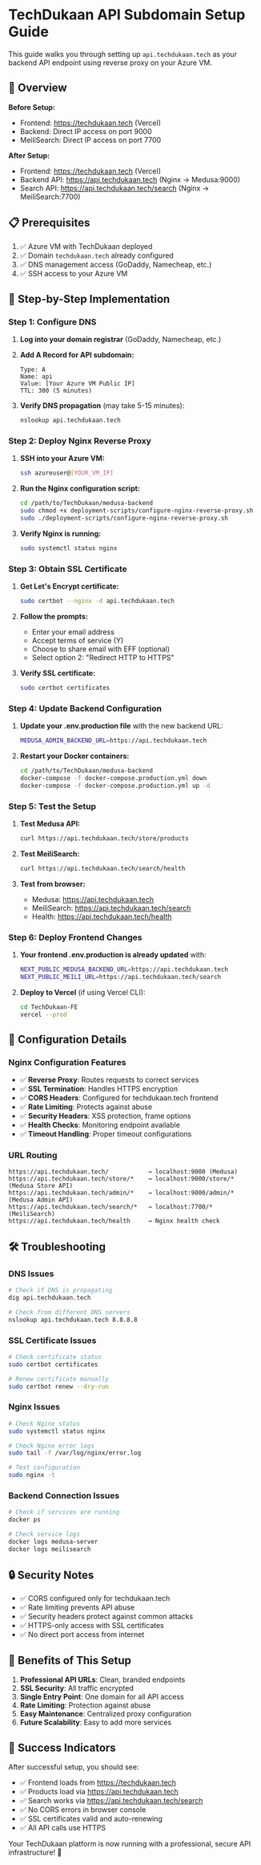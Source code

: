 # TechDukaan API Subdomain Setup Guide

This guide walks you through setting up `api.techdukaan.tech` as your backend API endpoint using reverse proxy on your Azure VM.

## 🎯 Overview

**Before Setup:**
- Frontend: https://techdukaan.tech (Vercel)
- Backend: Direct IP access on port 9000
- MeiliSearch: Direct IP access on port 7700

**After Setup:**
- Frontend: https://techdukaan.tech (Vercel)
- Backend API: https://api.techdukaan.tech (Nginx → Medusa:9000)
- Search API: https://api.techdukaan.tech/search (Nginx → MeiliSearch:7700)

## 📋 Prerequisites

1. ✅ Azure VM with TechDukaan deployed
2. ✅ Domain `techdukaan.tech` already configured
3. ✅ DNS management access (GoDaddy, Namecheap, etc.)
4. ✅ SSH access to your Azure VM

## 🚀 Step-by-Step Implementation

### Step 1: Configure DNS

1. **Log into your domain registrar** (GoDaddy, Namecheap, etc.)

2. **Add A Record for API subdomain:**
   ```
   Type: A
   Name: api
   Value: [Your Azure VM Public IP]
   TTL: 300 (5 minutes)
   ```

3. **Verify DNS propagation** (may take 5-15 minutes):
   ```bash
   nslookup api.techdukaan.tech
   ```

### Step 2: Deploy Nginx Reverse Proxy

1. **SSH into your Azure VM:**
   ```bash
   ssh azureuser@[YOUR_VM_IP]
   ```

2. **Run the Nginx configuration script:**
   ```bash
   cd /path/to/TechDukaan/medusa-backend
   sudo chmod +x deployment-scripts/configure-nginx-reverse-proxy.sh
   sudo ./deployment-scripts/configure-nginx-reverse-proxy.sh
   ```

3. **Verify Nginx is running:**
   ```bash
   sudo systemctl status nginx
   ```

### Step 3: Obtain SSL Certificate

1. **Get Let's Encrypt certificate:**
   ```bash
   sudo certbot --nginx -d api.techdukaan.tech
   ```

2. **Follow the prompts:**
   - Enter your email address
   - Accept terms of service (Y)
   - Choose to share email with EFF (optional)
   - Select option 2: "Redirect HTTP to HTTPS"

3. **Verify SSL certificate:**
   ```bash
   sudo certbot certificates
   ```

### Step 4: Update Backend Configuration

1. **Update your .env.production file** with the new backend URL:
   ```bash
   MEDUSA_ADMIN_BACKEND_URL=https://api.techdukaan.tech
   ```

2. **Restart your Docker containers:**
   ```bash
   cd /path/to/TechDukaan/medusa-backend
   docker-compose -f docker-compose.production.yml down
   docker-compose -f docker-compose.production.yml up -d
   ```

### Step 5: Test the Setup

1. **Test Medusa API:**
   ```bash
   curl https://api.techdukaan.tech/store/products
   ```

2. **Test MeiliSearch:**
   ```bash
   curl https://api.techdukaan.tech/search/health
   ```

3. **Test from browser:**
   - Medusa: https://api.techdukaan.tech
   - MeiliSearch: https://api.techdukaan.tech/search
   - Health: https://api.techdukaan.tech/health

### Step 6: Deploy Frontend Changes

1. **Your frontend .env.production is already updated** with:
   ```bash
   NEXT_PUBLIC_MEDUSA_BACKEND_URL=https://api.techdukaan.tech
   NEXT_PUBLIC_MEILI_URL=https://api.techdukaan.tech/search
   ```

2. **Deploy to Vercel** (if using Vercel CLI):
   ```bash
   cd TechDukaan-FE
   vercel --prod
   ```

## 🔧 Configuration Details

### Nginx Configuration Features

- ✅ **Reverse Proxy**: Routes requests to correct services
- ✅ **SSL Termination**: Handles HTTPS encryption
- ✅ **CORS Headers**: Configured for techdukaan.tech frontend
- ✅ **Rate Limiting**: Protects against abuse
- ✅ **Security Headers**: XSS protection, frame options
- ✅ **Health Checks**: Monitoring endpoint available
- ✅ **Timeout Handling**: Proper timeout configurations

### URL Routing

```
https://api.techdukaan.tech/           → localhost:9000 (Medusa)
https://api.techdukaan.tech/store/*    → localhost:9000/store/* (Medusa Store API)
https://api.techdukaan.tech/admin/*    → localhost:9000/admin/* (Medusa Admin API)
https://api.techdukaan.tech/search/*   → localhost:7700/* (MeiliSearch)
https://api.techdukaan.tech/health     → Nginx health check
```

## 🛠 Troubleshooting

### DNS Issues
```bash
# Check if DNS is propagating
dig api.techdukaan.tech

# Check from different DNS servers
nslookup api.techdukaan.tech 8.8.8.8
```

### SSL Certificate Issues
```bash
# Check certificate status
sudo certbot certificates

# Renew certificate manually
sudo certbot renew --dry-run
```

### Nginx Issues
```bash
# Check Nginx status
sudo systemctl status nginx

# Check Nginx error logs
sudo tail -f /var/log/nginx/error.log

# Test configuration
sudo nginx -t
```

### Backend Connection Issues
```bash
# Check if services are running
docker ps

# Check service logs
docker logs medusa-server
docker logs meilisearch
```

## 🔒 Security Notes

- ✅ CORS configured only for techdukaan.tech
- ✅ Rate limiting prevents API abuse
- ✅ Security headers protect against common attacks
- ✅ HTTPS-only access with SSL certificates
- ✅ No direct port access from internet

## 📱 Benefits of This Setup

1. **Professional API URLs**: Clean, branded endpoints
2. **SSL Security**: All traffic encrypted
3. **Single Entry Point**: One domain for all API access
4. **Rate Limiting**: Protection against abuse
5. **Easy Maintenance**: Centralized proxy configuration
6. **Future Scalability**: Easy to add more services

## 🎉 Success Indicators

After successful setup, you should see:

- ✅ Frontend loads from https://techdukaan.tech
- ✅ Products load via https://api.techdukaan.tech
- ✅ Search works via https://api.techdukaan.tech/search
- ✅ No CORS errors in browser console
- ✅ SSL certificates valid and auto-renewing
- ✅ All API calls use HTTPS

Your TechDukaan platform is now running with a professional, secure API infrastructure! 🚀
